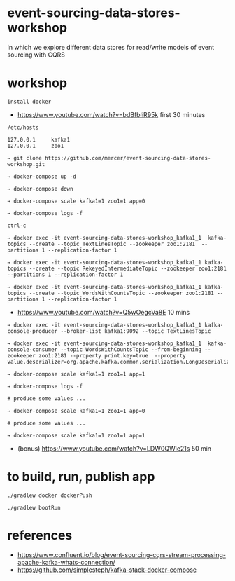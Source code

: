 # event-sourcing-data-stores-workshop

In which we explore different data stores for read/write models of event sourcing with CQRS

# workshop

```
install docker
```

- https://www.youtube.com/watch?v=bdBfbIiR95k first 30 minutes


```
/etc/hosts

127.0.0.1     kafka1
127.0.0.1     zoo1
```

```
→ git clone https://github.com/mercer/event-sourcing-data-stores-workshop.git
```

```
→ docker-compose up -d
```

```
→ docker-compose down
```

```
→ docker-compose scale kafka1=1 zoo1=1 app=0
```

```
→ docker-compose logs -f
```

```
ctrl-c
```

```
→ docker exec -it event-sourcing-data-stores-workshop_kafka1_1  kafka-topics --create --topic TextLinesTopic --zookeeper zoo1:2181  --partitions 1 --replication-factor 1
```

```
→ docker exec -it event-sourcing-data-stores-workshop_kafka1_1 kafka-topics --create --topic RekeyedIntermediateTopic --zookeeper zoo1:2181  --partitions 1 --replication-factor 1
```

```
→ docker exec -it event-sourcing-data-stores-workshop_kafka1_1 kafka-topics --create --topic WordsWithCountsTopic --zookeeper zoo1:2181 --partitions 1 --replication-factor 1
```

- https://www.youtube.com/watch?v=Q5wOegcVa8E 10 mins


```
→ docker exec -it event-sourcing-data-stores-workshop_kafka1_1 kafka-console-producer --broker-list kafka1:9092 --topic TextLinesTopic
```

```
→ docker exec -it event-sourcing-data-stores-workshop_kafka1_1  kafka-console-consumer --topic WordsWithCountsTopic --from-beginning --zookeeper zoo1:2181 --property print.key=true  --property value.deserializer=org.apache.kafka.common.serialization.LongDeserializer
```

```
→ docker-compose scale kafka1=1 zoo1=1 app=1
```

```
→ docker-compose logs -f
```

```
# produce some values ...
```

```
→ docker-compose scale kafka1=1 zoo1=1 app=0
```

```
# produce some values ...
```

```
→ docker-compose scale kafka1=1 zoo1=1 app=1
```

- (bonus) https://www.youtube.com/watch?v=LDW0QWie21s 50 min

# to build, run, publish app
```
./gradlew docker dockerPush
```

```
./gradlew bootRun
```

# references

- https://www.confluent.io/blog/event-sourcing-cqrs-stream-processing-apache-kafka-whats-connection/
- https://github.com/simplesteph/kafka-stack-docker-compose

